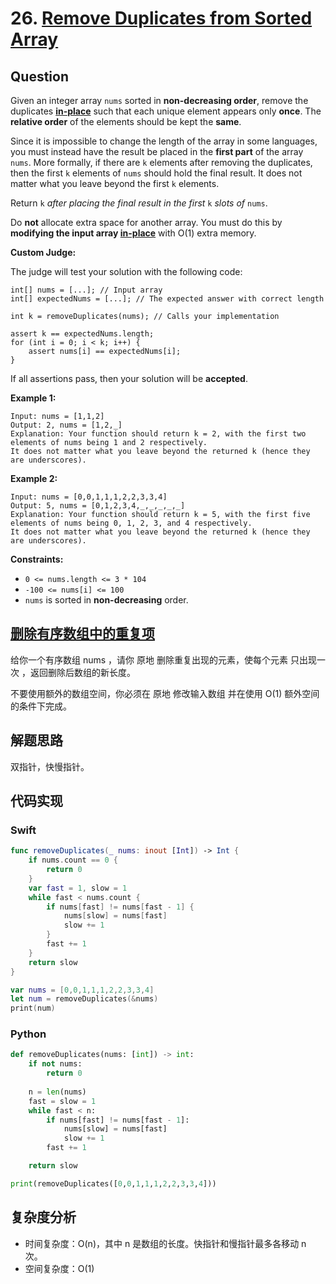 # 26. [Remove Duplicates from Sorted Array](https://leetcode.com/problems/remove-duplicates-from-sorted-array/)

## Question

Given an integer array `nums` sorted in **non-decreasing order**, remove the duplicates [**in-place**](https://en.wikipedia.org/wiki/In-place_algorithm) such that each unique element appears only **once**. The **relative order** of the elements should be kept the **same**.

Since it is impossible to change the length of the array in some languages, you must instead have the result be placed in the **first part** of the array `nums`. More formally, if there are `k` elements after removing the duplicates, then the first `k` elements of `nums` should hold the final result. It does not matter what you leave beyond the first `k` elements.

Return `k` *after placing the final result in the first* `k` *slots of* `nums`.

Do **not** allocate extra space for another array. You must do this by **modifying the input array [in-place](https://en.wikipedia.org/wiki/In-place_algorithm)** with O(1) extra memory.

**Custom Judge:**

The judge will test your solution with the following code:

```
int[] nums = [...]; // Input array
int[] expectedNums = [...]; // The expected answer with correct length

int k = removeDuplicates(nums); // Calls your implementation

assert k == expectedNums.length;
for (int i = 0; i < k; i++) {
    assert nums[i] == expectedNums[i];
}
```

If all assertions pass, then your solution will be **accepted**.

**Example 1:**

```
Input: nums = [1,1,2]
Output: 2, nums = [1,2,_]
Explanation: Your function should return k = 2, with the first two elements of nums being 1 and 2 respectively.
It does not matter what you leave beyond the returned k (hence they are underscores).
```

**Example 2:**

```
Input: nums = [0,0,1,1,1,2,2,3,3,4]
Output: 5, nums = [0,1,2,3,4,_,_,_,_,_]
Explanation: Your function should return k = 5, with the first five elements of nums being 0, 1, 2, 3, and 4 respectively.
It does not matter what you leave beyond the returned k (hence they are underscores). 
```

**Constraints:**

- `0 <= nums.length <= 3 * 104`
- `-100 <= nums[i] <= 100`
- `nums` is sorted in **non-decreasing** order.

## [删除有序数组中的重复项](https://leetcode-cn.com/problems/remove-duplicates-from-sorted-array)

给你一个有序数组 nums ，请你 原地 删除重复出现的元素，使每个元素 只出现一次 ，返回删除后数组的新长度。

不要使用额外的数组空间，你必须在 原地 修改输入数组 并在使用 O(1) 额外空间的条件下完成。

## 解题思路

双指针，快慢指针。

## 代码实现

### Swift

```swift
func removeDuplicates(_ nums: inout [Int]) -> Int {
    if nums.count == 0 {
        return 0
    }
    var fast = 1, slow = 1
    while fast < nums.count {
        if nums[fast] != nums[fast - 1] {
            nums[slow] = nums[fast]
            slow += 1
        }
        fast += 1
    }
    return slow
}

var nums = [0,0,1,1,1,2,2,3,3,4]
let num = removeDuplicates(&nums)
print(num)
```

### Python

```python
def removeDuplicates(nums: [int]) -> int:
    if not nums:
        return 0
    
    n = len(nums)
    fast = slow = 1
    while fast < n:
        if nums[fast] != nums[fast - 1]:
            nums[slow] = nums[fast]
            slow += 1
        fast += 1

    return slow

print(removeDuplicates([0,0,1,1,1,2,2,3,3,4])) 
```

## 复杂度分析

- 时间复杂度：O(n)，其中 n 是数组的长度。快指针和慢指针最多各移动 n 次。
- 空间复杂度：O(1)